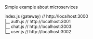 Simple example about microservices

index.js (gateway) // http://localhost:3000
<br>|__ auth.js // http://localhost:3001
<br>|__ chat.js // http://localhost:3003
<br>|__ user.js // http://localhost:3002